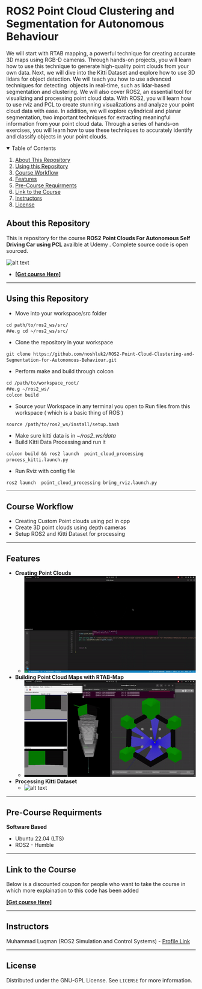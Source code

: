 # ROS2 Point Cloud Clustering and Segmentation for Autonomous Behaviour
We will start with RTAB mapping, a powerful technique for creating accurate 3D maps using RGB-D cameras. Through hands-on projects, you will learn how to use this technique to generate high-quality point clouds from your own data.
Next, we will dive into the Kitti Dataset and explore how to use 3D lidars for object detection. We will teach you how to use advanced techniques for detecting  objects in real-time, such as lidar-based segmentation and clustering.
We will also cover ROS2, an essential tool for visualizing and processing point cloud data. With ROS2, you will learn how to use rviz and PCL to create stunning visualizations and analyze your point cloud data with ease.
In addition, we will explore cylindrical and planar segmentation, two important techniques for extracting meaningful information from your point cloud data. Through a series of hands-on exercises, you will learn how to use these techniques to accurately identify and classify objects in your point clouds.

<details open="open">
  <summary>Table of Contents</summary>
  <ol>
    <li><a href="#About-this-Repository">About This Repository</a></li>
    <li><a href="#Using-this-Repository">Using this Repository</a></li>
    <li><a href="#Course-Workflow">Course Workflow</a></li>
    <li><a href="#Features">Features</a></li>
    <li><a href="#Pre-Course-Requirments">Pre-Course Requirments</a></li>
    <li><a href="#Link-to-the-Course">Link to the Course</a></li>
    <li><a href="#Instructors">Instructors</a></li>
    <li><a href="#License">License</a></li>
  </ol>
</details>

## About this Repository
This is repository for the course **ROS2 Point Clouds For Autonomous Self Driving Car using PCL** availble at Udemy . Complete source code is open sourced.

 ![alt text](https://github.com/noshluk2/ROS2-Point-Cloud-Clustering-and-Segmentation-for-Autonomous-Behaviour/blob/main/image_resources/main_cover.png)
- **[[Get course Here]](https://www.udemy.com/course/ros2-point-clouds-for-autonomous-self-driving-car-using-pcl/?couponCode=PCL_LAUNCH)**
----
## Using this Repository
* Move into your workspace/src folder
 ```
 cd path/to/ros2_ws/src/
##e.g cd ~/ros2_ws/src/
  ```
* Clone the repository in your workspace
```
git clone https://github.com/noshluk2/ROS2-Point-Cloud-Clustering-and-Segmentation-for-Autonomous-Behaviour.git
```

* Perform make and build through colcon
 ```
 cd /path/to/workspace_root/
 ##e.g ~/ros2_ws/
 colcon build
 ```

* Source your Workspace in any terminal you open to Run files from this workspace ( which is a basic thing of ROS )
```
source /path/to/ros2_ws/install/setup.bash
```
- Make sure kitti data is in *~/ros2_ws/data*
- Build Kitti Data Processing and run it
```
colcon build && ros2 launch  point_cloud_processing process_kitti.launch.py
```
- Run Rviz with config file
```
ros2 launch  point_cloud_processing bring_rviz.launch.py
```
----
## Course Workflow
- Creating Custom Point clouds using pcl in cpp
- Create 3D point clouds using depth cameras
- Setup ROS2 and Kitti Dataset for processing


---
## Features
* **Creating Point Clouds**
  -  ![alt text](https://github.com/noshluk2/ROS2-Point-Cloud-Clustering-and-Segmentation-for-Autonomous-Behaviour/blob/main/image_resources/custom.gif)
* **Building Point Cloud Maps with RTAB-Map**
  -  ![alt text](https://github.com/noshluk2/ROS2-Point-Cloud-Clustering-and-Segmentation-for-Autonomous-Behaviour/blob/main/image_resources/rtabmap.gif)
* **Processing Kitti Dataset**
  - ![alt text](https://github.com/noshluk2/ROS2-Point-Cloud-Clustering-and-Segmentation-for-Autonomous-Behaviour/blob/main/image_resources/kitti.gif)



----
## Pre-Course Requirments

**Software Based**
* Ubuntu 22.04 (LTS)
* ROS2 - Humble
---
## Link to the Course
Below is a discounted coupon for people who want to take the course in which more explaination to this code has been added

**[[Get course Here]](https://www.udemy.com/course/ros2-point-clouds-for-autonomous-self-driving-car-using-pcl/?couponCode=PCL_LAUNCH)**

----

## Instructors

Muhammad Luqman (ROS2 Simulation and Control Systems) - [Profile Link](https://www.linkedin.com/in/muhammad-luqman-9b227a11b/)

----
## License

Distributed under the GNU-GPL License. See `LICENSE` for more information.

